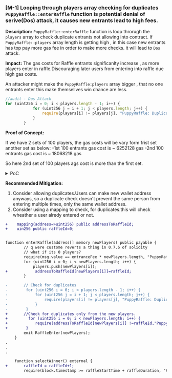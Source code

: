 ### [M-1] Looping through players array checking for duplicates `PuppyRaffle::enterRaffle` function is potential denial of serive(Dos) attack, it causes new entrants lead to high fees.

**Description:** `PuppyRaffle::enterRaffle` function is loop throrugh the `players` array to check duplicate entrants not allowing into contract.
If `PuppyRaffle::players` array length is getting high , in this case new entrants  has top pay more gas fee in order to make more checks.
it will lead to `Dos` attack.

**Impact:** The gas costs for Raffle entrants significanlty increase , as more players enter in raffle.Discouraging later users from entering into raffle due high gas costs.

An attacker might make the `PuppyRaffle:players` array bigger , that no one entrants enter this make themsellves win chance are less.

```javascript
//audit - Dos Attack
for (uint256 i = 0; i < players.length - 1; i++) {
            for (uint256 j = i + 1; j < players.length; j++) {
                require(players[i] != players[j], "PuppyRaffle: Duplicate player");
            }
        }
```

**Proof of Concept:**

If we have 2 sets of 100 players, the gas costs will be vary form frist set another set as below:
-1st 100 entrants gas cost is ~ 6252128 gas
-2nd 100 entrants gas cost is ~ 18068218 gas

So here 2nd set of 100 players ags cost is more than the first set.

<details>
<summary>PoC</summary>
Place the follwoing test into `PuppyRaffle.t.sol`

```javascript

function test_DenailOfService() public{
        vm.txGasPrice(1);

        uint256 playerNum=100;
        address[] memory players=new address[](playerNum);
        for(uint256 i=0;i<playerNum;i++){
            players[i]=address(i);
        }
        //show how gas it cost
        uint256 gasStar=gasleft();
        puppyRaffle.enterRaffle{value:entranceFee*players.length}(players);
        uint256 gasEnd=gasleft();
        uint256 totalGasFirst=(gasStar-gasEnd)*tx.gasprice;
        console.log("Gas used for first 100",totalGasFirst);
        assert(gasStar < gasEnd);
        //Second 100 entires will check the gas
        address[] memory players2=new address[](playerNum);
        for(uint256 i=0;i<playerNum;i++){
            players2[i]=address(playerNum+i);
        }
        uint256 gasStart2=gasleft();
        puppyRaffle.enterRaffle{value:entranceFee*players2.length}(players2);
        uint256 gasEnd2=gasleft();
        uint256 finalGas2=(gasStart2-gasEnd2)*tx.gasprice;
        console.log("Gas used for Second 100",finalGas2);
        assert(gasStart2 < gasStart2);
    }

```

</details>

**Recommended Mitigation:**

1. Consider allowing dupilcates.Users can make new wallet address anyways, so a duplicate check doesn't prevent the same person from entering multiple times, only the same wallet address.
2. Consider using a mapping to check, for duplicates.this will check wheather a user alredy entered or not.

```diff
+    mapping(address=>uint256) public addressToRaffleId;
+    uin256 public raffleId=0;


function enterRaffle(address[] memory newPlayers) public payable {
        // q were custome reverts a thing in 0.7.6 of solidity
        // what if its 0 players?
        require(msg.value == entranceFee * newPlayers.length, "PuppyRaffle: Must send enough to enter raffle");
        for (uint256 i = 0; i < newPlayers.length; i++) {
            players.push(newPlayers[i]);
+            addressToRaffleId[newPlayers[i]]=raffleId;
        }

-       // Check for duplicates
-        for (uint256 i = 0; i < players.length - 1; i++) {
-            for (uint256 j = i + 1; j < players.length; j++) {
-                require(players[i] != players[j], "PuppyRaffle: Duplicate player");
-            }
-        }
+       //Check for duplicates only from the new players.
+         for (uint256 i = 0; i < newPlayers.length; i++) {
+            require(addressToRaffleId[newPlayers[i]] !=raffleId,"PuppyRaffle: Duplicate Player");
+        }
        emit RaffleEnter(newPlayers);
    }
.
.
.

    function selectWinner() external {
+       raffleId = raffleId+1;        
        require(block.timestamp >= raffleStartTime + raffleDuration, "PuppyRaffle: Raffle not over");


```


